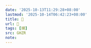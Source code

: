 ```yaml
---
date: '2025-10-13T11:29:28+08:00'
lastmod: '2025-10-14T06:42:23+08:00'
title: 󰡬
url: 󰡬
tags: [摫]
src: GHZR
note:
---
```

